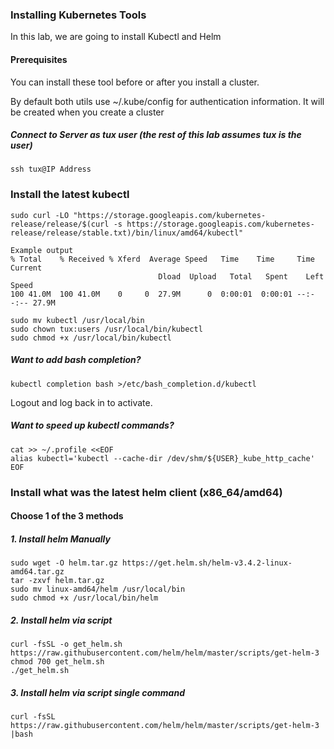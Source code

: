 ### Installing Kubernetes Tools

In this lab, we are going to install Kubectl and Helm


#### Prerequisites

You can install these tool before or after you install a cluster.

By default both utils use ~/.kube/config for authentication information.
It will be created when you create a cluster

##### Connect to Server as tux user (the rest of this lab assumes tux is the user)
```
ssh tux@IP Address
```

### Install the latest kubectl
```
sudo curl -LO "https://storage.googleapis.com/kubernetes-release/release/$(curl -s https://storage.googleapis.com/kubernetes-release/release/stable.txt)/bin/linux/amd64/kubectl"

Example output
% Total    % Received % Xferd  Average Speed   Time    Time     Time  Current
                                 Dload  Upload   Total   Spent    Left  Speed
100 41.0M  100 41.0M    0     0  27.9M      0  0:00:01  0:00:01 --:--:-- 27.9M
```
```
sudo mv kubectl /usr/local/bin
sudo chown tux:users /usr/local/bin/kubectl
sudo chmod +x /usr/local/bin/kubectl
```

##### Want to add bash completion?
```
kubectl completion bash >/etc/bash_completion.d/kubectl
```
Logout and log back in to activate.

##### Want to speed up kubectl commands?
```
cat >> ~/.profile <<EOF
alias kubectl='kubectl --cache-dir /dev/shm/${USER}_kube_http_cache'
EOF
```

### Install what was the latest helm client (x86_64/amd64)

#### Choose 1 of the 3 methods

##### 1. Install helm Manually

```
sudo wget -O helm.tar.gz https://get.helm.sh/helm-v3.4.2-linux-amd64.tar.gz
tar -zxvf helm.tar.gz
sudo mv linux-amd64/helm /usr/local/bin
sudo chmod +x /usr/local/bin/helm
```
##### 2. Install helm via script
```
curl -fsSL -o get_helm.sh https://raw.githubusercontent.com/helm/helm/master/scripts/get-helm-3
chmod 700 get_helm.sh
./get_helm.sh
```
##### 3. Install helm via script single command
```
curl -fsSL https://raw.githubusercontent.com/helm/helm/master/scripts/get-helm-3 |bash
```
